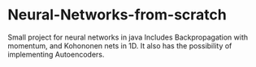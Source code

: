 # Neural-Networks-from-scratch
Small project for neural networks in java 
Includes Backpropagation with momentum, and Kohononen nets in 1D. It also has the possibility of implementing Autoencoders.
